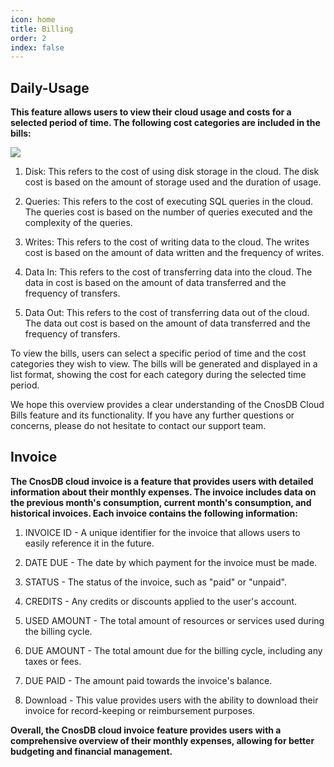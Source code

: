 ```yaml
---
icon: home
title: Billing
order: 2
index: false
---
```


## Daily-Usage

**This feature allows users to view their cloud usage and costs for a selected period of time. The following cost categories are included in the bills:**

![](/_static/img/cloud/usage.png)

1. Disk: This refers to the cost of using disk storage in the cloud. The disk cost is based on the amount of storage used and the duration of usage.

2. Queries: This refers to the cost of executing SQL queries in the cloud. The queries cost is based on the number of queries executed and the complexity of the queries.

3. Writes: This refers to the cost of writing data to the cloud. The writes cost is based on the amount of data written and the frequency of writes.

4. Data In: This refers to the cost of transferring data into the cloud. The data in cost is based on the amount of data transferred and the frequency of transfers.

5. Data Out: This refers to the cost of transferring data out of the cloud. The data out cost is based on the amount of data transferred and the frequency of transfers.

To view the bills, users can select a specific period of time and the cost categories they wish to view. The bills will be generated and displayed in a list format, showing the cost for each category during the selected time period.

We hope this overview provides a clear understanding of the CnosDB Cloud Bills feature and its functionality. If you have any further questions or concerns, please do not hesitate to contact our support team.

## Invoice


**The CnosDB cloud invoice is a feature that provides users with detailed information about their monthly expenses. The invoice includes data on the previous month's consumption, current month's consumption, and historical invoices. Each invoice contains the following information:**

1. INVOICE ID - A unique identifier for the invoice that allows users to easily reference it in the future.

2. DATE DUE - The date by which payment for the invoice must be made.

3. STATUS - The status of the invoice, such as "paid" or "unpaid".

4. CREDITS - Any credits or discounts applied to the user's account.

5. USED AMOUNT - The total amount of resources or services used during the billing cycle.

6. DUE AMOUNT - The total amount due for the billing cycle, including any taxes or fees.

7. DUE PAID - The amount paid towards the invoice's balance.

8. Download - This value provides users with the ability to download their invoice for record-keeping or reimbursement purposes.

**Overall, the CnosDB cloud invoice feature provides users with a comprehensive overview of their monthly expenses, allowing for better budgeting and financial management.**